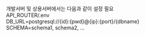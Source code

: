 개발서버 및 상용서버에서는 다음과 같이 설정 필요<br>
API_ROUTER/.env<br>
DB_URL=postgresql://{id}:{pwd}@{ip}:{port}/{dbname}<br>
SCHEMA=schema1, schema2, ...
